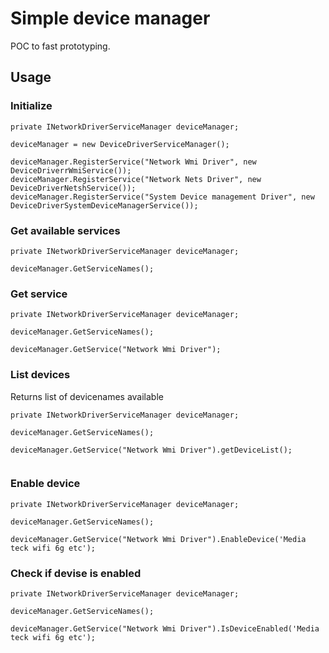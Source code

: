 ﻿# Simple device manager

POC to fast prototyping.

## Usage

### Initialize 

```code
private INetworkDriverServiceManager deviceManager;

deviceManager = new DeviceDriverServiceManager();

deviceManager.RegisterService("Network Wmi Driver", new DeviceDriverrWmiService());
deviceManager.RegisterService("Network Nets Driver", new DeviceDriverNetshService());
deviceManager.RegisterService("System Device management Driver", new DeviceDriverSystemDeviceManagerService());
```

### Get available services 

```code
private INetworkDriverServiceManager deviceManager;

deviceManager.GetServiceNames();
```


### Get service 

```code
private INetworkDriverServiceManager deviceManager;

deviceManager.GetServiceNames();

deviceManager.GetService("Network Wmi Driver");

```

### List devices

Returns list of devicenames available

```code
private INetworkDriverServiceManager deviceManager;

deviceManager.GetServiceNames();

deviceManager.GetService("Network Wmi Driver").getDeviceList();


```

### Enable device

```code
private INetworkDriverServiceManager deviceManager;

deviceManager.GetServiceNames();

deviceManager.GetService("Network Wmi Driver").EnableDevice('Media teck wifi 6g etc');

```


### Check if devise is enabled

```code
private INetworkDriverServiceManager deviceManager;

deviceManager.GetServiceNames();

deviceManager.GetService("Network Wmi Driver").IsDeviceEnabled('Media teck wifi 6g etc');

```

